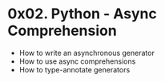 # 0x02. Python - Async Comprehension

- How to write an asynchronous generator
- How to use async comprehensions
- How to type-annotate generators
